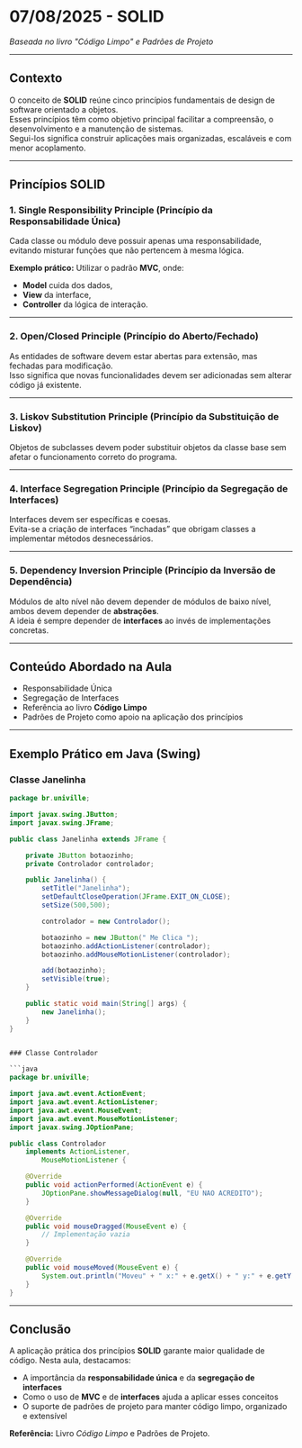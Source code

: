 # 07/08/2025 - SOLID
*Baseada no livro "Código Limpo" e Padrões de Projeto*

---

## Contexto
O conceito de **SOLID** reúne cinco princípios fundamentais de design de software orientado a objetos.  
Esses princípios têm como objetivo principal facilitar a compreensão, o desenvolvimento e a manutenção de sistemas.  
Segui-los significa construir aplicações mais organizadas, escaláveis e com menor acoplamento.

---

## Princípios SOLID

### 1. Single Responsibility Principle (Princípio da Responsabilidade Única)
Cada classe ou módulo deve possuir apenas uma responsabilidade, evitando misturar funções que não pertencem à mesma lógica.  

**Exemplo prático:** Utilizar o padrão **MVC**, onde:  
- **Model** cuida dos dados,  
- **View** da interface,  
- **Controller** da lógica de interação.

---

### 2. Open/Closed Principle (Princípio do Aberto/Fechado)
As entidades de software devem estar abertas para extensão, mas fechadas para modificação.  
Isso significa que novas funcionalidades devem ser adicionadas sem alterar código já existente.

---

### 3. Liskov Substitution Principle (Princípio da Substituição de Liskov)
Objetos de subclasses devem poder substituir objetos da classe base sem afetar o funcionamento correto do programa.

---

### 4. Interface Segregation Principle (Princípio da Segregação de Interfaces)
Interfaces devem ser específicas e coesas.  
Evita-se a criação de interfaces “inchadas” que obrigam classes a implementar métodos desnecessários.  

---

### 5. Dependency Inversion Principle (Princípio da Inversão de Dependência)
Módulos de alto nível não devem depender de módulos de baixo nível, ambos devem depender de **abstrações**.  
A ideia é sempre depender de **interfaces** ao invés de implementações concretas.

---

## Conteúdo Abordado na Aula
- Responsabilidade Única  
- Segregação de Interfaces  
- Referência ao livro **Código Limpo**  
- Padrões de Projeto como apoio na aplicação dos princípios  

---

## Exemplo Prático em Java (Swing)

### Classe Janelinha
```java
package br.univille;

import javax.swing.JButton;
import javax.swing.JFrame;

public class Janelinha extends JFrame {

    private JButton botaozinho;
    private Controlador controlador;

    public Janelinha() {
        setTitle("Janelinha");
        setDefaultCloseOperation(JFrame.EXIT_ON_CLOSE);
        setSize(500,500);

        controlador = new Controlador();

        botaozinho = new JButton(" Me Clica ");
        botaozinho.addActionListener(controlador);
        botaozinho.addMouseMotionListener(controlador);

        add(botaozinho);
        setVisible(true);
    }

    public static void main(String[] args) {
        new Janelinha();
    }
}


### Classe Controlador

```java
package br.univille;

import java.awt.event.ActionEvent;
import java.awt.event.ActionListener;
import java.awt.event.MouseEvent;
import java.awt.event.MouseMotionListener;
import javax.swing.JOptionPane;

public class Controlador 
    implements ActionListener, 
        MouseMotionListener {

    @Override
    public void actionPerformed(ActionEvent e) {
        JOptionPane.showMessageDialog(null, "EU NAO ACREDITO");
    }

    @Override
    public void mouseDragged(MouseEvent e) {
        // Implementação vazia
    }

    @Override
    public void mouseMoved(MouseEvent e) {
        System.out.println("Moveu" + " x:" + e.getX() + " y:" + e.getY());
    }
}
```

---

## Conclusão

A aplicação prática dos princípios **SOLID** garante maior qualidade de código.
Nesta aula, destacamos:

* A importância da **responsabilidade única** e da **segregação de interfaces**
* Como o uso de **MVC** e de **interfaces** ajuda a aplicar esses conceitos
* O suporte de padrões de projeto para manter código limpo, organizado e extensível

**Referência:** Livro *Código Limpo* e Padrões de Projeto.


